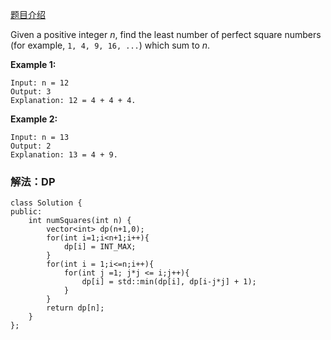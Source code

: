 [题目介绍](https://leetcode.com/problems/perfect-squares/)

Given a positive integer *n*, find the least number of perfect square numbers (for example, `1, 4, 9, 16, ...`) which sum to *n*.

**Example 1:**

```
Input: n = 12
Output: 3 
Explanation: 12 = 4 + 4 + 4.
```

**Example 2:**

```
Input: n = 13
Output: 2
Explanation: 13 = 4 + 9.
```



### 解法：DP



```
class Solution {
public:
    int numSquares(int n) {
        vector<int> dp(n+1,0);
        for(int i=1;i<n+1;i++){
            dp[i] = INT_MAX;
        }
        for(int i = 1;i<=n;i++){
            for(int j =1; j*j <= i;j++){
                dp[i] = std::min(dp[i], dp[i-j*j] + 1);
            }
        }
        return dp[n];
    }
};
```

